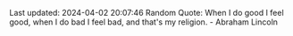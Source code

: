 Last updated: 2024-04-02 20:07:46
Random Quote: When I do good I feel good, when I do bad I feel bad, and that's my religion. - Abraham Lincoln